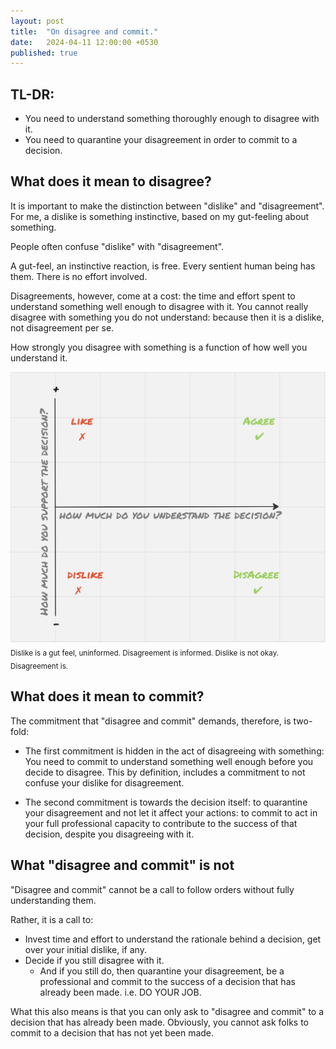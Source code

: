 ```yaml
---
layout: post
title:  "On disagree and commit."
date:   2024-04-11 12:00:00 +0530
published: true
---
```


## TL-DR:
* You need to understand something thoroughly enough to disagree with it.
* You need to quarantine your disagreement in order to commit to a decision.


## What does it mean to disagree?
It is important to make the distinction between "dislike" and "disagreement". For me, a dislike is something instinctive, based on my gut-feeling about something.

People often confuse "dislike" with "disagreement".

A gut-feel, an instinctive reaction, is free. Every sentient human being has them. There is no effort involved. 

Disagreements, however, come at a cost: the time and effort spent to understand something well enough to disagree with it. You cannot really disagree with something you do not understand: because then it is a dislike, not disagreement per se. 

How strongly you disagree with something is a function of how well you understand it.

![](/assets/2024-04-11/dislike-vs-disagree.png)
<sub>Dislike is a gut feel, uninformed. Disagreement is informed. Dislike is not okay. Disagreement is.</sub>


## What does it mean to commit?
The commitment that "disagree and commit" demands, therefore, is two-fold: 

* The first commitment is hidden in the act of disagreeing with something: You need to commit to understand something well enough before you decide to disagree. This by definition, includes a commitment to not confuse your dislike for disagreement.

* The second commitment is towards the decision itself: to quarantine your disagreement and not let it affect your actions: to commit to act in your full professional capacity to contribute to the success of that decision, despite you disagreeing with it.


## What "disagree and commit" is not
"Disagree and commit" cannot be a call to follow orders without fully understanding them. 

Rather, it is a call to:
* Invest time and effort to understand the rationale behind a decision, get over your initial dislike, if any.
* Decide if you still disagree with it.
    * And if you still do, then quarantine your disagreement, be a professional and commit to the success of a decision that has already been made. i.e. DO YOUR JOB.

What this also means is that you can only ask to "disagree and commit" to a decision that has already been made. Obviously, you cannot ask folks to commit to a decision that has not yet been made.